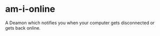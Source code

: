 # am-i-online
A Deamon which notifies you when your computer gets disconnected or gets back online.
